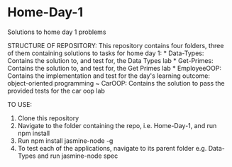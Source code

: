 # Home-Day-1
Solutions to home day 1 problems

STRUCTURE OF REPOSITORY:
  This repository contains four folders, three of them containing solutions to tasks for home day 1:
    * Data-Types: Contains the solution to, and test for, the Data Types lab
    * Get-Primes: Contains the solution to, and test for, the Get Primes lab
    * EmployeeOOP: Contains the implementation and test for the day's learning outcome: object-oriented programming
    ~ CarOOP: Contains the solution to pass the provided tests for the car oop lab

TO USE:

1. Clone this repository
2. Navigate to the folder containing the repo, i.e. Home-Day-1, and run npm install
3. Run npm install jasmine-node -g
4. To test each of the applications, navigate to its parent folder e.g. Data-Types and run jasmine-node spec
